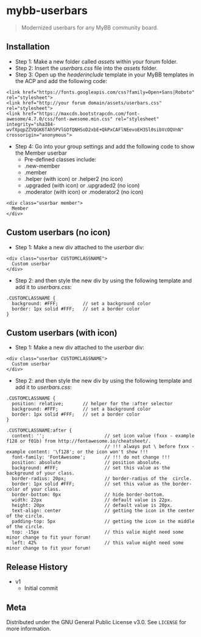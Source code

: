 # mybb-userbars
> Modernized userbars for any MyBB community board.

## Installation
* Step 1: Make a new folder called *assets* within your forum folder.
* Step 2: Insert the *userbars.css* file into the *assets* folder.
* Step 3: Open up the *headerinclude* template in your MyBB templates in the ACP and add the following code:
```
<link href="https://fonts.googleapis.com/css?family=Open+Sans|Roboto" rel="stylesheet"> 
<link href="http://your forum domain/assets/userbars.css" rel="stylesheet"> 
<link href="https://maxcdn.bootstrapcdn.com/font-awesome/4.7.0/css/font-awesome.min.css" rel="stylesheet" integrity="sha384-wvfXpqpZZVQGK6TAh5PVlGOfQNHSoD2xbE+QkPxCAFlNEevoEH3Sl0sibVcOQVnN" crossorigin="anonymous">
```
* Step 4: Go into your group settings and add the following code to show the Member userbar
  * Pre-defined classes include:
  * .new-member
  * .member
  * .helper (with icon) or .helper2 (no icon)
  * .upgraded (with icon) or .upgraded2 (no icon)
  * .moderator (with icon) or .moderator2 (no icon)
```
<div class="userbar member">
  Member
</div>
```

## Custom userbars (no icon)
* Step 1: Make a new div attached to the *userbar* div:
```
<div class="userbar CUSTOMCLASSNAME">
  Custom userbar
</div>
```
* Step 2: and then style the new div by using the following template and add it to *userbars.css*:
```
.CUSTOMCLASSNAME {
  background: #FFF;         // set a background color
  border: 1px solid #FFF;   // set a border color
}
```

## Custom userbars (with icon)
* Step 1: Make a new div attached to the *userbar* div:
```
<div class="userbar CUSTOMCLASSNAME">
  Custom userbar
</div>
```
* Step 2: and then style the new div by using the following template and add it to *userbars.css*:
```
.CUSTOMCLASSNAME {
  position: relative;       // helper for the :after selector
  background: #FFF;         // set a background color
  border: 1px solid #FFF;   // set a border color
}

.CUSTOMCLASSNAME:after {
  content: '';                      // set icon value (fxxx - example f128 or f01b) from http://fontawesome.io/cheatsheet/.
                                    // !!! always put \ before fxxx - example content: '\f128'; or the icon won't show !!!
  font-family: 'FontAwesome';       // !!! do not change !!!
  position: absolute                // position absolute.
  background: #FFF;                 // set this value as the background of your class.
  border-radius: 20px;              // border-radius of the  circle.
  border: 1px solid #FFF;           // set this value as the border-color of your class.
  border-bottom: 0px                // hide border-bottom.
  width: 22px                       // default value is 22px.
  height: 20px                      // default value is 20px.
  text-align: center                // getting the icon in the center of the circle.
  padding-top: 5px                  // getting the icon in the middle of the circle.
  top: -15px                        // this valie might need some minor change to fit your forum!
  left: 42%                         // this value might need some minor change to fit your forum!
```

## Release History

* v1
    * Initial commit

## Meta

Distributed under the GNU General Public License v3.0. See ``LICENSE`` for more information.
